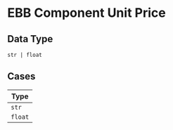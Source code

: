 
# EBB Component Unit Price

## Data Type

`str | float`

## Cases

| Type |
|  --- |
| `str` |
| `float` |

